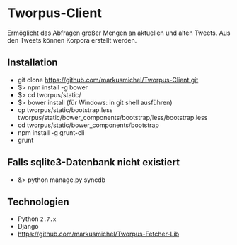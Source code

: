 Tworpus-Client
==============
Ermöglicht das Abfragen großer Mengen an aktuellen und alten Tweets. 
Aus den Tweets können Korpora erstellt werden.

## Installation
- git clone https://github.com/markusmichel/Tworpus-Client.git
- $> npm install -g bower
- $> cd tworpus/static/
- $> bower install (für Windows: in git shell ausführen)
- cp tworpus/static/bootstrap.less tworpus/static/bower_components/bootstrap/less/bootstrap.less
- cd tworpus/static/bower_components/bootstrap
- npm install -g grunt-cli
- grunt

## Falls sqlite3-Datenbank nicht existiert
- &> python manage.py syncdb

## Technologien
- Python `2.7.x`
- Django
- https://github.com/markusmichel/Tworpus-Fetcher-Lib
